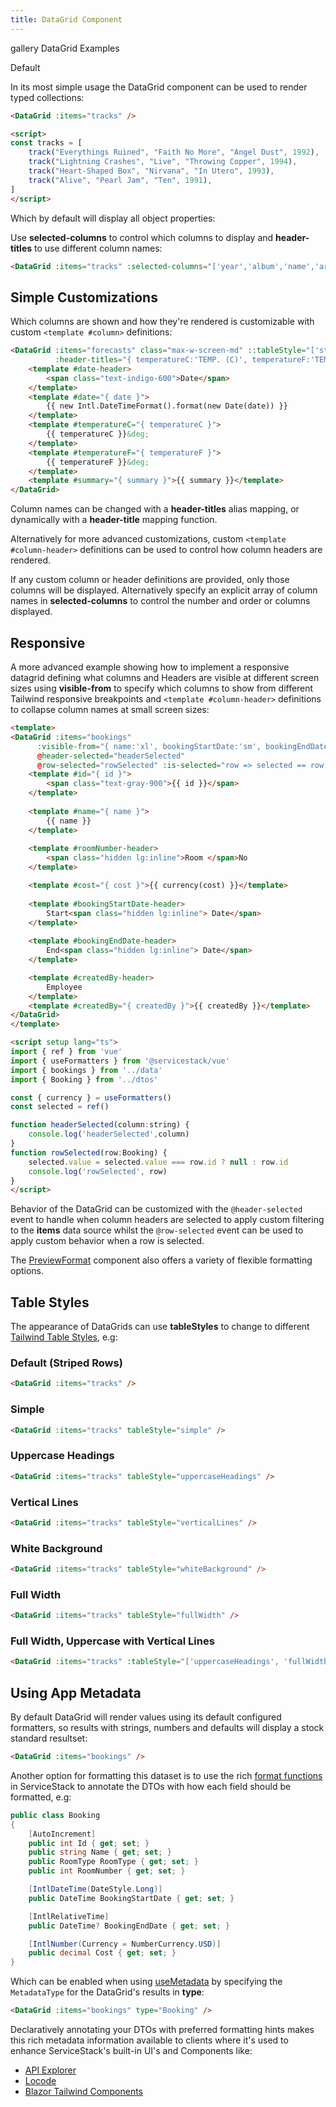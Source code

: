```yaml
---
title: DataGrid Component
---
```


<link rel="stylesheet" href="/css/tailwind-components.css">

<script setup>
import { Icon } from "@iconify/vue"
import ApiReference from "../../src/components/ApiReference.vue"
import Default from "../../src/gallery/datagrid/Default.vue"
import Custom from "../../src/gallery/datagrid/Custom.vue"
import Responsive from "../../src/gallery/datagrid/Responsive.vue"
import { tracks } from "../../src/gallery/data.ts"
import metadata from "../../src/gallery/metadata.json"
import bookings from "../../src/gallery/bookings.json"
import Formatters from '../../.vitepress/includes/vue/formatters.md'

import { useMetadata } from '@servicestack/vue'
const { setMetadata } = useMetadata()
setMetadata(metadata)
</script>

<Breadcrumbs class="not-prose mt-4" home-href="/vue/">
  <Breadcrumb href="/vue/gallery/">gallery</Breadcrumb>
  <Breadcrumb>DataGrid Examples</Breadcrumb>
</Breadcrumbs>

<ApiReference Component="DataGrid<Model>">Default</ApiReference>

In its most simple usage the DataGrid component can be used to render typed collections:

```html
<DataGrid :items="tracks" />

<script>
const tracks = [
    track("Everythings Ruined", "Faith No More", "Angel Dust", 1992),
    track("Lightning Crashes", "Live", "Throwing Copper", 1994),
    track("Heart-Shaped Box", "Nirvana", "In Utero", 1993),
    track("Alive", "Pearl Jam", "Ten", 1991),
]
</script>
```

Which by default will display all object properties:

<DataGrid :items="tracks" class="mb-4" />

Use **selected-columns** to control which columns to display and **header-titles** to use different column names:

```html
<DataGrid :items="tracks" :selected-columns="['year','album','name','artist']" :header-titles="{ name:'Track' }" />
```
<DataGrid :items="tracks" :selected-columns="['year','album','name','artist']" :header-titles="{ name:'Track' }" />

<h2 class="pt-8 mb-4 text-2xl font-semibold text-gray-900 dark:text-gray-100">
  Simple Customizations
</h2>

Which columns are shown and how they're rendered is customizable with custom `<template #column>` definitions:

```html
<DataGrid :items="forecasts" class="max-w-screen-md" ::tableStyle="['stripedRows','uppercaseHeadings']"
          :header-titles="{ temperatureC:'TEMP. (C)', temperatureF:'TEMP. (F)' }">
    <template #date-header>
        <span class="text-indigo-600">Date</span>
    </template>
    <template #date="{ date }">
        {{ new Intl.DateTimeFormat().format(new Date(date)) }}
    </template>
    <template #temperatureC="{ temperatureC }">
        {{ temperatureC }}&deg;
    </template>
    <template #temperatureF="{ temperatureF }">
        {{ temperatureF }}&deg;
    </template>
    <template #summary="{ summary }">{{ summary }}</template>
</DataGrid>
```

<Custom class="mb-4" />

Column names can be changed with a **header-titles** alias mapping, or dynamically with a **header-title** mapping function.

Alternatively for more advanced customizations, custom `<template #column-header>` definitions can be used 
to control how column headers are rendered.

If any custom column or header definitions are provided, only those columns will be displayed. 
Alternatively specify an explicit array of column names in **selected-columns**
to control the number and order or columns displayed.

<h2 class="pt-4 mb-4 text-2xl font-semibold text-gray-900 dark:text-gray-100">
    Responsive
</h2>

A more advanced example showing how to implement a responsive datagrid defining what columns and Headers
are visible at different screen sizes using **visible-from** to specify which columns to show 
from different Tailwind responsive breakpoints and `<template #column-header>` definitions to 
collapse column names at small screen sizes:

```html
<template>
<DataGrid :items="bookings" 
      :visible-from="{ name:'xl', bookingStartDate:'sm', bookingEndDate:'xl' }"
      @header-selected="headerSelected"
      @row-selected="rowSelected" :is-selected="row => selected == row.id">
    <template #id="{ id }">
        <span class="text-gray-900">{{ id }}</span>
    </template>
    
    <template #name="{ name }">
        {{ name }}
    </template>
    
    <template #roomNumber-header>
        <span class="hidden lg:inline">Room </span>No
    </template>

    <template #cost="{ cost }">{{ currency(cost) }}</template>
    
    <template #bookingStartDate-header>
        Start<span class="hidden lg:inline"> Date</span>
    </template>
    
    <template #bookingEndDate-header>
        End<span class="hidden lg:inline"> Date</span>
    </template>

    <template #createdBy-header>
        Employee
    </template>
    <template #createdBy="{ createdBy }">{{ createdBy }}</template>
</DataGrid>
</template>

<script setup lang="ts">
import { ref } from 'vue'
import { useFormatters } from '@servicestack/vue'
import { bookings } from '../data'
import { Booking } from '../dtos'

const { currency } = useFormatters()
const selected = ref()

function headerSelected(column:string) {
    console.log('headerSelected',column)
}
function rowSelected(row:Booking) {
    selected.value = selected.value === row.id ? null : row.id
    console.log('rowSelected', row)
}
</script>
```

<Responsive class="mb-4" />

Behavior of the DataGrid can be customized with the `@header-selected` event to handle when column headers are selected to 
apply custom filtering to the **items** data source whilst the `@row-selected` event can be used to apply custom behavior 
when a row is selected.

<Formatters />

The [PreviewFormat](/vue/gallery/formats) component also offers a variety of flexible formatting options.

<h2 id="table-styles" class="mt-8 mb-4 text-2xl font-semibold text-gray-900 dark:text-gray-100">
    Table Styles
</h2>

The appearance of DataGrids can use **tableStyles** to change to different
[Tailwind Table Styles](https://tailwindui.com/components/application-ui/lists/tables), e.g:

<h3 class="my-4 text-lg font-semibold">Default (Striped Rows)</h3>

```html
<DataGrid :items="tracks" />
```

<DataGrid :items="tracks" />

<h3 class="my-4 text-lg font-semibold">Simple</h3>

```html
<DataGrid :items="tracks" tableStyle="simple" />
```

<DataGrid :items="tracks" tableStyle="simple" />

<h3 class="my-4 text-lg font-semibold">Uppercase Headings</h3>

```html
<DataGrid :items="tracks" tableStyle="uppercaseHeadings" />
```

<DataGrid :items="tracks" tableStyle="uppercaseHeadings" />

<h3 class="my-4 text-lg font-semibold">Vertical Lines</h3>

```html
<DataGrid :items="tracks" tableStyle="verticalLines" />
```

<DataGrid :items="tracks" tableStyle="verticalLines" />

<h3 class="my-4 text-lg font-semibold">White Background</h3>

```html
<DataGrid :items="tracks" tableStyle="whiteBackground" />
```

<DataGrid :items="tracks" tableStyle="whiteBackground" />

<h3 class="my-4 text-lg font-semibold">Full Width</h3>

```html
<DataGrid :items="tracks" tableStyle="fullWidth" />
```

<DataGrid :items="tracks" tableStyle="fullWidth" />

<h3 class="my-4 text-lg font-semibold">Full Width, Uppercase with Vertical Lines</h3>

```html
<DataGrid :items="tracks" :tableStyle="['uppercaseHeadings', 'fullWidth', 'verticalLines']" />
```

<DataGrid :items="tracks" :tableStyle="['uppercaseHeadings', 'fullWidth', 'verticalLines']" />



<h2 id="app-metadata" class="mt-8 mb-4 text-2xl font-semibold text-gray-900 dark:text-gray-100">
    Using App Metadata
</h2>

By default DataGrid will render values using its default configured formatters, so results with strings, numbers and defaults
will display a stock standard resultset:

```html
<DataGrid :items="bookings" />
```
<DataGrid :items="bookings" class="mb-4" />

Another option for formatting this dataset is to use the rich [format functions](/locode/formatters) in ServiceStack
to annotate the DTOs with how each field should be formatted, e.g:

```csharp
public class Booking
{
    [AutoIncrement]
    public int Id { get; set; }
    public string Name { get; set; }
    public RoomType RoomType { get; set; }
    public int RoomNumber { get; set; }

    [IntlDateTime(DateStyle.Long)]
    public DateTime BookingStartDate { get; set; }

    [IntlRelativeTime]
    public DateTime? BookingEndDate { get; set; }

    [IntlNumber(Currency = NumberCurrency.USD)]
    public decimal Cost { get; set; }
}
```

Which can be enabled when using [useMetadata](/vue/use-metadata.md) by specifying the `MetadataType` for the DataGrid's results in **type**:

```html
<DataGrid :items="bookings" type="Booking" />
```

<DataGrid :items="bookings" type="Booking" class="mb-4" />

Declaratively annotating your DTOs with preferred formatting hints makes this rich metadata information available to clients where
it's used to enhance ServiceStack's built-in UI's and Components like:

 - [API Explorer](/api-explorer)
 - [Locode](/locode/)
 - [Blazor Tailwind Components](/templates-blazor-components)

